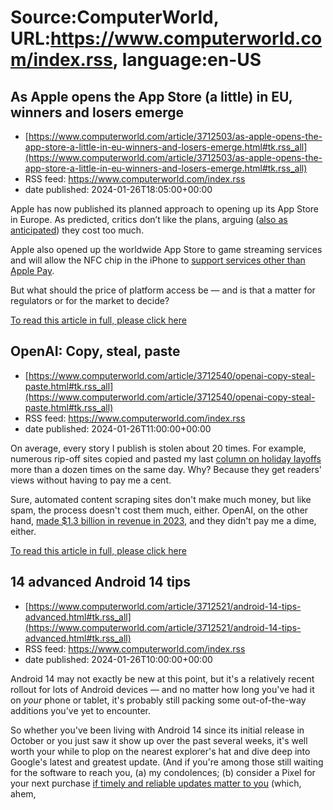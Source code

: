 # Source:ComputerWorld, URL:https://www.computerworld.com/index.rss, language:en-US

## As Apple opens the App Store (a little) in EU, winners and losers emerge
 - [https://www.computerworld.com/article/3712503/as-apple-opens-the-app-store-a-little-in-eu-winners-and-losers-emerge.html#tk.rss_all](https://www.computerworld.com/article/3712503/as-apple-opens-the-app-store-a-little-in-eu-winners-and-losers-emerge.html#tk.rss_all)
 - RSS feed: https://www.computerworld.com/index.rss
 - date published: 2024-01-26T18:05:00+00:00

<article>
	<section class="page">
<p>Apple has now published its planned approach to opening up its App Store in Europe. As predicted, critics don’t like the plans, arguing (<a href="https://www.computerworld.com/article/3712224/apple-v-epic-the-still-unanswered-question.html">also as anticipated</a>) they cost too much.</p><p>Apple also opened up the worldwide App Store to game streaming services and will allow the NFC chip in the iPhone to <a href="https://www.computerworld.com/article/3711582/apple-pay-will-need-to-open-up-to-a-little-more-competition.html">support services other than Apple Pay</a>.</p><p>But what should the price of platform access be — and is that a matter for regulators or for the market to decide? </p><p class="jumpTag"><a href="/article/3712503/as-apple-opens-the-app-store-a-little-in-eu-winners-and-losers-emerge.html#jump">To read this article in full, please click here</a></p></section></article>

## OpenAI: Copy, steal, paste
 - [https://www.computerworld.com/article/3712540/openai-copy-steal-paste.html#tk.rss_all](https://www.computerworld.com/article/3712540/openai-copy-steal-paste.html#tk.rss_all)
 - RSS feed: https://www.computerworld.com/index.rss
 - date published: 2024-01-26T11:00:00+00:00

<article>
	<section class="page">
<p>On average, every story I publish is stolen about 20 times. For example, numerous rip-off sites copied and pasted my last <a href="https://www.computerworld.com/article/3711444/why-do-companies-do-holiday-layoffs.html">column on holiday layoffs</a> more than a dozen times on the same day. Why? Because they get readers' views without having to pay me a cent.</p><p>Sure, automated content scraping sites don't make much money, but like spam, the process doesn't cost them much, either. OpenAI, on the other hand, <a href="https://sacra.com/c/openai/" rel="noopener nofollow" target="_blank">made $1.3 billion in revenue in 2023</a>, and they didn't pay me a dime, either.</p><p class="jumpTag"><a href="/article/3712540/openai-copy-steal-paste.html#jump">To read this article in full, please click here</a></p></section></article>

## 14 advanced Android 14 tips
 - [https://www.computerworld.com/article/3712521/android-14-tips-advanced.html#tk.rss_all](https://www.computerworld.com/article/3712521/android-14-tips-advanced.html#tk.rss_all)
 - RSS feed: https://www.computerworld.com/index.rss
 - date published: 2024-01-26T10:00:00+00:00

<article>
	<section class="page">
<p>Android 14 may not exactly be new at this point, but it's a relatively recent rollout for lots of Android devices — and no matter how long you've had it on <em>your</em> phone or tablet, it's probably still packing some out-of-the-way additions you've yet to encounter.</p><p>So whether you've been living with Android 14 since its initial release in October or you just saw it show up over the past several weeks, it's well worth your while to plop on the nearest explorer's hat and dive deep into Google's latest and greatest update. (And if you're among those still waiting for the software to reach you, (a) my condolences; (b) consider a Pixel for your next purchase <a href="https://www.computerworld.com/article/3687640/android-13-upgrade-report-card.html#:~:text=Google%27s%20phones%20are,every%20single%20year.">if timely and reliable updates matter to you</a> (which, ahem, <a href="https://www.computerworld.com/article/3339621/android-upgrad

